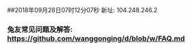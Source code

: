 ##2018年09月28日07时12分07秒 新址: 104.248.246.2
### 兔友常见问题及解答: https://github.com/wanggonging/d/blob/w/FAQ.md
